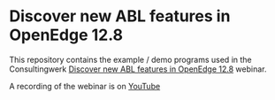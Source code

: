 # Discover new ABL features in OpenEdge 12.8

This repository contains the example / demo programs used in the Consultingwerk [Discover new ABL features in OpenEdge 12.8](https://www.consultingwerk.com/news/events/webinar/new-abl-features-in-12.8) webinar.

A recording of the webinar is on [YouTube](https://youtu.be/YKZIFWuG47k?si=7Acz66NH6-u51pbw)
